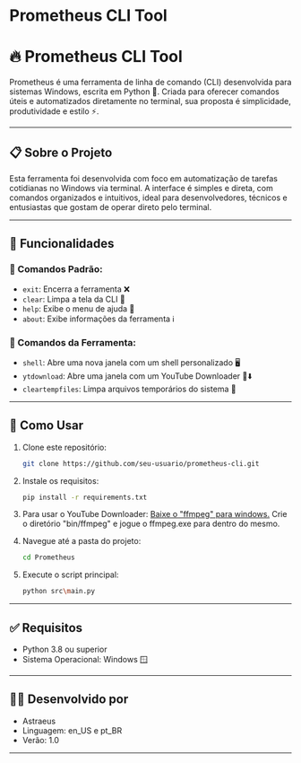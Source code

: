 # Prometheus CLI Tool

# 🔥 Prometheus CLI Tool

Prometheus é uma ferramenta de linha de comando (CLI) desenvolvida para sistemas Windows, escrita em Python 🐍. Criada para oferecer comandos úteis e automatizados diretamente no terminal, sua proposta é simplicidade, produtividade e estilo ⚡.

---

## 📋 Sobre o Projeto

Esta ferramenta foi desenvolvida com foco em automatização de tarefas cotidianas no Windows via terminal. A interface é simples e direta, com comandos organizados e intuitivos, ideal para desenvolvedores, técnicos e entusiastas que gostam de operar direto pelo terminal.

---

## 🧰 Funcionalidades

### 🔹 Comandos Padrão:
- `exit`: Encerra a ferramenta ❌
- `clear`: Limpa a tela da CLI 🧹
- `help`: Exibe o menu de ajuda 📖
- `about`: Exibe informações da ferramenta ℹ️

### 🔧 Comandos da Ferramenta:
- `shell`: Abre uma nova janela com um shell personalizado 🖥️
- `ytdownload`: Abre uma janela com um YouTube Downloader 🎥⬇️
- `cleartempfiles`: Limpa arquivos temporários do sistema 🧼

---

## 🚀 Como Usar

1. Clone este repositório:
   ```bash
   git clone https://github.com/seu-usuario/prometheus-cli.git

2. Instale os requisitos:
    ```bash
    pip install -r requirements.txt

3. Para usar o YouTube Downloader:
    [Baixe o "ffmpeg" para windows.](https://www.gyan.dev/ffmpeg/builds/)
    Crie o diretório "bin/ffmpeg" e jogue o ffmpeg.exe para dentro do mesmo.

3. Navegue até a pasta do projeto:
    ```bash
    cd Prometheus

4. Execute o script principal:
    ```bash
    python src\main.py

---

## ✅ Requisitos

- Python 3.8 ou superior
- Sistema Operacional: Windows 🪟

---

## 👨‍💻 Desenvolvido por

- Astraeus
- Linguagem: en_US e pt_BR
- Verão: 1.0

---



